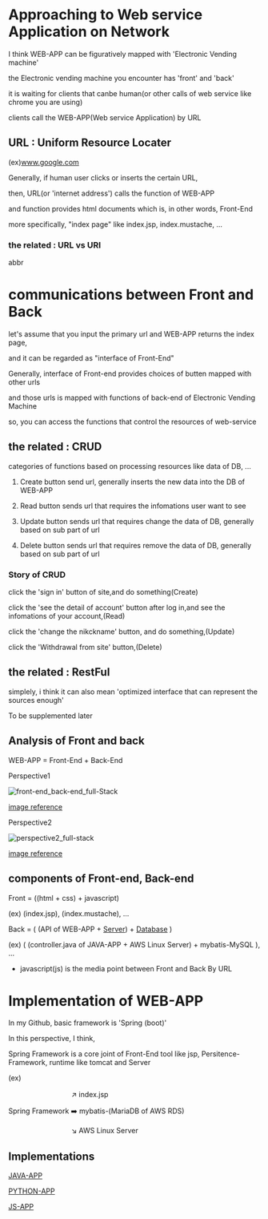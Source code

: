 # Approaching to Web service Application on Network

I think WEB-APP can be figuratively mapped with 'Electronic Vending machine'

the Electronic vending machine you encounter has 'front' and 'back'

it is waiting for clients that canbe human(or other calls of web service like chrome you are using)

clients call the WEB-APP(Web service Application) by URL

## URL : Uniform Resource Locater
(ex)www.google.com

Generally, if human user clicks or inserts the certain URL,

then, URL(or 'internet address') calls the function of WEB-APP

and function provides html documents which is, in other words, Front-End

more specifically, "index page"  like index.jsp, index.mustache, ...

### the related : URL vs URI
abbr 

# communications between Front and Back

let's assume that you input the primary url and WEB-APP returns the index page,

and it can be regarded as "interface of Front-End"

Generally, interface of Front-end provides choices of butten mapped with other urls

and those urls is mapped with functions of back-end of Electronic Vending Machine

so, you can access the functions that control the resources of web-service

## the related : CRUD
categories of functions based on processing resources like data of DB, ...

1. Create
button send url, generally inserts the new data into the DB of WEB-APP

2. Read
button sends url that requires the infomations user want to see

3. Update
button sends url that requires change the data of DB, generally based on sub part of url

4. Delete
button sends url that requires remove the data of DB, generally based on sub part of url

### Story of CRUD
click the 'sign in' button of site,and do something(Create)

click the 'see the detail of account' button after log in,and see the infomations of your account,(Read)

click the 'change the nikckname' button, and do something,(Update)

click the 'Withdrawal from site' button,(Delete)

## the related : RestFul
simplely, i think it can also mean 'optimized interface that can represent the sources enough' 

To be supplemented later

## Analysis of Front and back
WEB-APP = Front-End + Back-End

Perspective1

![front-end_back-end_full-Stack](https://user-images.githubusercontent.com/88543657/149053803-39be2d86-6fe5-4d55-be00-99dde2ac8e7d.png)

[image reference](https://www.a-mean-blog.com/images/rqvbk2p56xjsis3ut1ta/front-end_back-end_full-Stack.png)

Perspective2

![perspective2_full-stack](https://user-images.githubusercontent.com/88543657/149053816-3ad0307c-11fb-4fb8-bc60-4311855cbe29.png)

[image reference](https://blog.dalso.org/language/web/6523)

## components of Front-end, Back-end
Front = ((html + css) + javascript)

(ex) (index.jsp), (index.mustache), ...

Back = ( (API of WEB-APP + [Server](https://github.com/devsacti/OperatingSystem)) + [Database](https://github.com/devsacti/Query-and-Extensions) )

(ex) ( (controller.java of JAVA-APP + AWS Linux Server) + mybatis-MySQL ), ...

* javascript(js) is the media point between Front and Back By URL

# Implementation of WEB-APP

In my Github, basic framework is 'Spring (boot)'

In this perspective, I think,

Spring Framework is a core joint of Front-End tool like jsp, Persitence-Framework, runtime like tomcat and Server

(ex)

　　　　　　　　　:arrow_upper_right: index.jsp

Spring Framework :arrow_right: mybatis-(MariaDB of AWS RDS)

　　　　　　　　　:arrow_lower_right:  AWS Linux Server

## Implementations
[JAVA-APP](https://github.com/devsacti/JAVA-APP)

[PYTHON-APP](https://github.com/devsacti/PYTHON-APP)

[JS-APP](https://github.com/devsacti/JS-APP)
